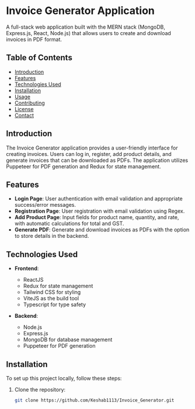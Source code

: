 # Invoice Generator Application

A full-stack web application built with the MERN stack (MongoDB, Express.js, React, Node.js) that allows users to create and download invoices in PDF format.

## Table of Contents

- [Introduction](#introduction)
- [Features](#features)
- [Technologies Used](#technologies-used)
- [Installation](#installation)
- [Usage](#usage)
- [Contributing](#contributing)
- [License](#license)
- [Contact](#contact)

## Introduction

The Invoice Generator application provides a user-friendly interface for creating invoices. Users can log in, register, add product details, and generate invoices that can be downloaded as PDFs. The application utilizes Puppeteer for PDF generation and Redux for state management.

## Features

- **Login Page**: User authentication with email validation and appropriate success/error messages.
- **Registration Page**: User registration with email validation using Regex.
- **Add Product Page**: Input fields for product name, quantity, and rate, with automatic calculations for total and GST.
- **Generate PDF**: Generate and download invoices as PDFs with the option to store details in the backend.

## Technologies Used

- **Frontend**: 
  - ReactJS
  - Redux for state management
  - Tailwind CSS for styling
  - ViteJS as the build tool
  - Typescript for type safety

- **Backend**:
  - Node.js
  - Express.js
  - MongoDB for database management
  - Puppeteer for PDF generation

## Installation

To set up this project locally, follow these steps:

1. Clone the repository:
   ```bash
   git clone https://github.com/Keshab1113/Invoice_Generator.git

